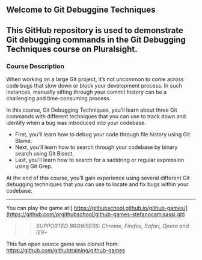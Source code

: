 ## Welcome to Git Debuggine Techniques

## This GitHub repository is used to demonstrate Git debugging commands in the Git Debugging Techniques course on Pluralsight.

### Course Description

When working on a large Git project, it’s not uncommon to come across code bugs that slow down or block your development process. In such instances, manually sifting through your commit history can be a challenging and time-consuming process.

In this course, Git Debugging Techniques, you’ll learn about three Git commands with different techniques that you can use to track down and identify when a bug was introduced into your codebase. 
- First, you’ll learn how to debug your code through file history using Git Blame.
- Next, you’ll learn how to search through your codebase by binary search using Git Bisect.
- Last, you’ll learn how to search for a sadstring or regular expression using Git Grep. 

At the end of this course, you’ll gain experience using several different Git debugging techniques that you can use to locate and fix bugs within your codebase.


---

You can play the game at:[ https://githubschool.github.io/github-games/](https://github.com/prgithubschool/github-games-stefanocamisassi.git)

>> _*SUPPORTED BROWSERS*: Chrome, Firefox, Safari, Opera and IE9+_

This fun open source game was cloned from: https://github.com/githubtraining/github-games
